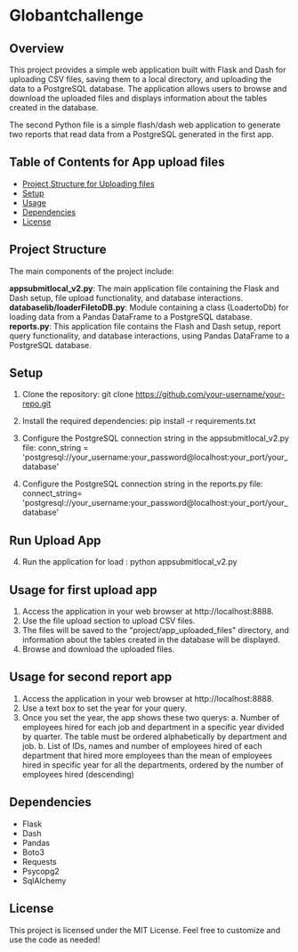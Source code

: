 ﻿# Globantchallenge

## Overview

This project provides a simple web application built with Flask and Dash for uploading CSV files, saving them to a local directory, and uploading the data to a PostgreSQL database. The application allows users to browse and download the uploaded files and displays information about the tables created in the database.

The second Python file is a simple flash/dash web application  to generate two reports that read data from a PostgreSQL generated in the first app.


## Table of Contents for App upload files
+ [Project Structure for Uploading files](https://github.com/cvillarr123/globantchallenge/blob/main/README.md#project-structure)
+ [Setup](https://github.com/cvillarr123/globantchallenge/blob/main/README.md#setup)
+ [Usage](https://github.com/cvillarr123/globantchallenge/blob/main/README.md#usage)
+ [Dependencies](https://github.com/cvillarr123/globantchallenge/blob/main/README.md#dependencies)
+ [License](https://github.com/cvillarr123/globantchallenge/blob/main/README.md#license)

## Project Structure

The main components of the project include:

**appsubmitlocal_v2.py**: The main application file containing the Flask and Dash setup, file upload functionality, and database interactions.
**databaselib/loaderFiletoDB.py**: Module containing a class (LoadertoDb) for loading data from a Pandas DataFrame to a PostgreSQL database.
**reports.py**: This application file contains the Flash and Dash setup, report query functionality, and database interactions, using Pandas DataFrame to a PostgreSQL database.

## Setup

1.  Clone the repository:
git clone https://github.com/your-username/your-repo.git

2.  Install the required dependencies:
pip install -r requirements.txt

3.  Configure the PostgreSQL connection string in the appsubmitlocal_v2.py file:
conn_string = 'postgresql://your_username:your_password@localhost:your_port/your_database'

4.  Configure the PostgreSQL connection string in the reports.py file:
connect_string= 'postgresql://your_username:your_password@localhost:your_port/your_database'

## Run Upload App

4.  Run the application for load :
python appsubmitlocal_v2.py

## Usage for first upload app

1.  Access the application in your web browser at http://localhost:8888.
2.  Use the file upload section to upload CSV files.
3.  The files will be saved to the "project/app_uploaded_files" directory, and information about the tables created in the database will be displayed.
4.  Browse and download the uploaded files.

## Usage for second report app

1.  Access the application in your web browser at http://localhost:8888.
2.  Use a text box to set the year for your query.
3.  Once you set the year, the app shows these two querys:
  a. Number of employees hired for each job and department in a specific year divided by quarter. The table must be ordered alphabetically by department and job.
  b. List of IDs, names and number of employees hired of each department that hired more employees than the mean of employees hired in specific year for all the departments, ordered by the number of employees hired (descending)


## Dependencies

+ Flask
+ Dash
+ Pandas
+ Boto3
+ Requests
+ Psycopg2
+ SqlAlchemy

## License

This project is licensed under the MIT License.
Feel free to customize and use the code as needed!

